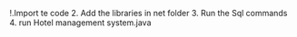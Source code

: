 !.Import te code
2. Add the libraries in net folder
3. Run the Sql commands
4. run Hotel management system.java
